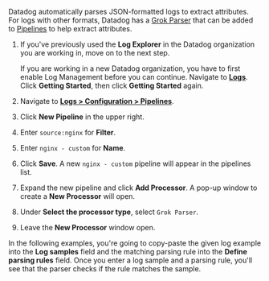 Datadog automatically parses JSON-formatted logs to extract attributes. For logs with other formats, Datadog has a <a href="https://docs.datadoghq.com/logs/processing/processors/?tab=ui#grok-parser" target="_blank">Grok Parser</a> that can be added to <a href="https://docs.datadoghq.com/logs/processing/pipelines/" target="_blank">Pipelines</a> to help extract attributes.

1. If you've previously used the **Log Explorer** in the Datadog organization you are working in, move on to the next step. 

    If you are working in a new Datadog organization, you have to first enable Log Management before you can continue. Navigate to <a href="https://app.datadoghq.com/logs" target="_datadog">**Logs**</a>. Click **Getting Started**, then click **Getting Started** again.

2. Navigate to <a href="https://app.datadoghq.com/logs/pipelines" target="_datadog">**Logs > Configuration > Pipelines**</a>.

3. Click **New Pipeline** in the upper right. 

4. Enter `source:nginx` for **Filter**.

5. Enter `nginx - custom` for **Name**.

6. Click **Save**. A new `nginx - custom` pipeline will appear in the pipelines list.

7. Expand the new pipeline and click **Add Processor**. A pop-up window to create a **New Processor** will open.

8. Under **Select the processor type**, select `Grok Parser`.

9. Leave the **New Processor** window open.

In the following examples, you're going to copy-paste the given log example into the **Log samples** field and the matching parsing rule into the **Define parsing rules** field. Once you enter a log sample and a parsing rule, you'll see that the parser checks if the rule matches the sample.
